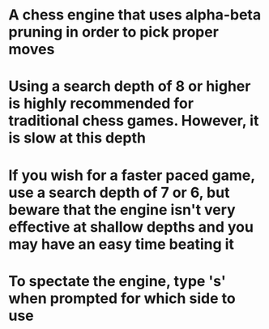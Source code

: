 # A chess engine that uses alpha-beta pruning in order to pick proper moves
# Using a search depth of 8 or higher is highly recommended for traditional chess games. However, it is slow at this depth
# If you wish for a faster paced game, use a search depth of 7 or 6, but beware that the engine isn't very effective at shallow depths and you may have an easy time beating it
# To spectate the engine, type 's' when prompted for which side to use
